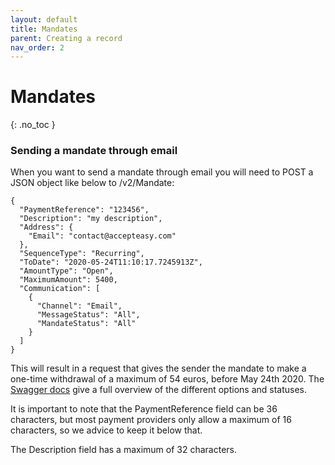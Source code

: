 ```yaml
---
layout: default
title: Mandates
parent: Creating a record
nav_order: 2
---
```


# Mandates
{: .no_toc }

### Sending a mandate through email
When you want to send a mandate through email you will need to POST a JSON object like below to /v2/Mandate:
```
{
  "PaymentReference": "123456",
  "Description": "my description",
  "Address": {
    "Email": "contact@accepteasy.com"
  },
  "SequenceType": "Recurring",
  "ToDate": "2020-05-24T11:10:17.7245913Z",
  "AmountType": "Open",
  "MaximumAmount": 5400,
  "Communication": [
    {
      "Channel": "Email",
      "MessageStatus": "All",
      "MandateStatus": "All"
    }
  ]
}
```

This will result in a request that gives the sender the mandate to make a one-time withdrawal of a maximum of 54 euros, before May 24th 2020.
The [Swagger docs](https://api.acceptemail.com/swagger/ui/index#!/Mandate/Mandate_Post_v2) give a full overview of the different options and statuses.

It is important to note that the PaymentReference field can be 36 characters, but most payment providers only allow a maximum of 16 characters, so we advice to keep it below that.

The Description field has a maximum of 32 characters.
